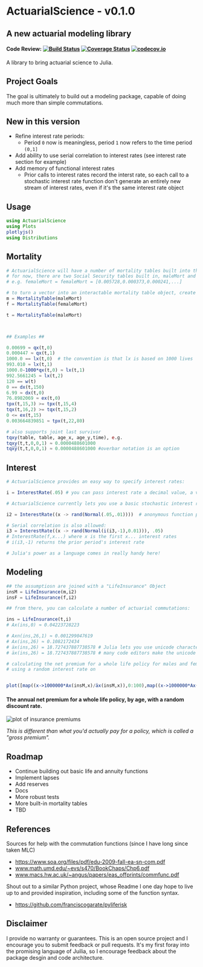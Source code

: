 # ActuarialScience -  v0.1.0
## A new actuarial modeling library

#### Code Review: [![Build Status](https://travis-ci.org/alecloudenback/ActuarialScience.jl.svg?branch=master)](https://travis-ci.org/alecloudenback/ActuarialScience.jl) [![Coverage Status](https://coveralls.io/repos/github/alecloudenback/ActuarialScience.jl/badge.svg?branch=master)](https://coveralls.io/github/alecloudenback/ActuarialScience.jl?branch=master) [![codecov.io](http://codecov.io/github/alecloudenback/ActuarialScience.jl/coverage.svg?branch=master)](http://codecov.io/github/alecloudenback/ActuarialScience.jl?branch=master)

A library to bring actuarial science to Julia.

## Project Goals
The goal is ultimately to build out a modeling package, capable of doing much more than simple commutations.

## New in this version
 - Refine interest rate periods:
   - Period `0` now is meaningless, period `1` now refers to the time period `(0,1]` 
 - Add ability to use serial correlation to interest rates (see interest rate section for example)
 - Add memory of functional interest rates
    - Prior calls to interest rates record the interst rate, so each call to a stochastic interest rate function don't generate an entirely new stream of interest rates, even if it's the same interest rate object 

## Usage



```julia
using ActuarialScience
using Plots
plotlyjs()
using Distributions
```
## Mortality


```julia
# ActuarialScience will have a number of mortality tables built into the package
# for now, there are two Social Security tables built in, maleMort and femaleMort
# e.g. femaleMort = femaleMort = [0.005728,0.000373,0.000241,...]

# to turn a vector into an interactable mortality table object, create a MortalityTable Object
m = MortalityTable(maleMort)
f = MortalityTable(femaleMort)

t = MortalityTable(maleMort)



## Examples ##

0.00699 ≈ qx(t,0)
0.000447 ≈ qx(t,1)
1000.0 == lx(t,0)  # the convention is that lx is based on 1000 lives
993.010 ≈ lx(t,1)
1000.0-1000*qx(t,0) ≈ lx(t,1)
992.5661245 ≈ lx(t,2)
120 == w(t)
0 == dx(t,150)
6.99 ≈ dx(t,0)
76.8982069 ≈ ex(t,0)
tpx(t,15,3) >= tpx(t,15,4)
tqx(t,16,2) >= tqx(t,15,2)
0 <= ex(t,15)
0.003664839851 ≈ tpx(t,22,80)

# also supports joint last survivor
tqxy(table, table, age_x, age_y,time), e.g.
tqxy(t,t,0,0,1) ≈ 0.0000488601000
tqx̅y̅(t,t,0,0,1) ≈ 0.0000488601000 #overbar notation is an option
```

## Interest


```julia
# ActuarialScience provides an easy way to specify interest rates:

i = InterestRate(.05) # you can pass interest rate a decimal value, a vector, or a function that returns a value 

# ActuarialScience currently lets you use a basic stochastic interest rate form

i2 = InterestRate((x -> rand(Normal(.05,.01))))  # anonymous function provides an easy way to add a stochastic interest rate

# Serial correlation is also allowed:
i3 = InterestRate((x -> rand(Normal(i(i3,-1),0.01))), .05)
# InterestRate(f,x...) where x is the first x... interest rates
# i(i3,-1) returns the prior period's interest rate

# Julia's power as a language comes in really handy here!
```

## Modeling


```julia
## the assumptiosn are joined with a "LifeInsurance" Object
insM = LifeInsurance(m,i2) 
insF = LifeInsurance(f,i2)

## from there, you can calculate a number of actuarial commutations:

ins = LifeInsurance(t,i)
# Ax(ins,0) ≈ 0.04223728223

# Axn(ins,26,1) ≈ 0.001299047619
# Ax(ins,26) ≈ 0.1082172434
# äx(ins,26) = 18.727437887738578 # Julia lets you use unicode characters, so you can use the a-dot-dot as the actual function
# äx(ins,26) = 18.727437887738578 # many code editors make the unicode characters really easy, but helper functions provide compatibility
```


```julia
# calculating the net premium for a whole life policy for males and females
# using a random interest rate on


plot([map((x->1000000*Ax(insM,x)/äx(insM,x)),0:100),map((x->1000000*Ax(insF,x)/äx(insF,x)),0:100)],xlabel="Age",ylabel="Yearly Cost",yscale = :log10)
```
#### The annual net premium for a whole life policy, by age, with a random discount rate. 

![plot of insurance premiums](http://i.imgur.com/UbjrWci.png)

*This is different than what you'd actually pay for a policy, which is called a "gross premium".*  



## Roadmap
- Continue building out basic life and annuity functions
- Implement lapses
- Add reserves
- Docs
- More robust tests
- More built-in mortality tables
- TBD


## References
Sources for help with the commutation functions (since I have long since taken MLC)
- https://www.soa.org/files/pdf/edu-2009-fall-ea-sn-com.pdf
- www.math.umd.edu/~evs/s470/BookChaps/Chp6.pdf
- www.macs.hw.ac.uk/~angus/papers/eas_offprints/commfunc.pdf

Shout out to a similar Python project, whose Readme I one day hope to live up to and provided inspiration, including some of the function syntax.

 - https://github.com/franciscogarate/pyliferisk 

## Disclaimer
I provide no warranty or guarantees. This is an open source project and I encourage you to submit feedback or pull requests. It's my first foray into the promising language of Juilia, so I encourage feedback about the package desgin and code architecture.
